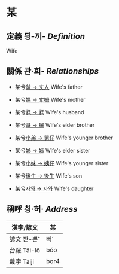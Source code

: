 # 某
## 定義 딍-끼- _Definition_


Wife

## 關係 관·희- _Relationships_

- 某兮[爸 → 丈人](member62.md) Wife's father

- 某兮[媽 → 丈姆](member63.md) Wife's mother

- 某兮[尪 → 尪](member17.md) Wife's husband

- 某兮[哥 → 舅](member64.md) Wife's elder brother

- 某兮[小弟 → 舅仔](member66.md) Wife's younger brother

- 某兮[姊 → 姨](member65.md) Wife's elder sister

- 某兮[小妹 → 姨仔](member67.md) Wife's younger sister

- 某兮[後生 → 後生](member19.md) Wife's son

- 某兮[자와 → 자와](member20.md) Wife's daughter



## 稱呼 칑·허· _Address_

漢字/諺文 | 某
--- | ---
諺文 깐-뿐ˆ | 뻐ˊ
台羅 Tâi-lô | bóo
戴字 Taiji | bor4


